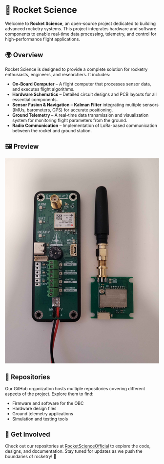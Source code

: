# 🚀 Rocket Science

Welcome to **Rocket Science**, an open-source project dedicated to building advanced rocketry systems. This project integrates hardware and software components to enable real-time data processing, telemetry, and control for high-performance flight applications.

## 🌍 Overview
Rocket Science is designed to provide a complete solution for rocketry enthusiasts, engineers, and researchers. It includes:

- **On-Board Computer** – A flight computer that processes sensor data, and executes flight algorithms.
- **Hardware Schematics** – Detailed circuit designs and PCB layouts for all essential components.
- **Sensor Fusion & Navigation** – **Kalman Filter** integrating multiple sensors (IMUs, barometers, GPS) for accurate positioning.
- **Ground Telemetry** – A real-time data transmission and visualization system for monitoring flight parameters from the ground.
- **Radio Communication** – Implementation of LoRa-based communication between the rocket and ground station.

## 🖼️ Preview

![](https://github.com/RocketScienceOfficial/.github/blob/main/img/Preview.jpg)

## 📁 Repositories
Our GitHub organization hosts multiple repositories covering different aspects of the project. Explore them to find:
- Firmware and software for the OBC
- Hardware design files
- Ground telemetry applications
- Simulation and testing tools

## 📌 Get Involved
Check out our repositories at [RocketScienceOfficial](https://github.com/RocketScienceOfficial) to explore the code, designs, and documentation. Stay tuned for updates as we push the boundaries of rocketry! 🚀
